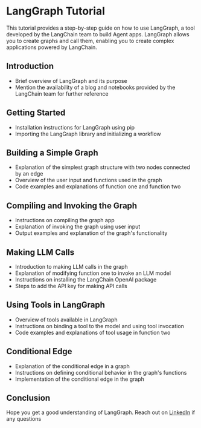 
# LangGraph Tutorial

This tutorial provides a step-by-step guide on how to use LangGraph, a tool developed by the LangChain team to build Agent apps. LangGraph allows you to create graphs and call them, enabling you to create complex applications powered by LangChain.

## Introduction
- Brief overview of LangGraph and its purpose
- Mention the availability of a blog and notebooks provided by the LangChain team for further reference

## Getting Started
- Installation instructions for LangGraph using pip
- Importing the LangGraph library and initializing a workflow

## Building a Simple Graph
- Explanation of the simplest graph structure with two nodes connected by an edge
- Overview of the user input and functions used in the graph
- Code examples and explanations of function one and function two

## Compiling and Invoking the Graph
- Instructions on compiling the graph app
- Explanation of invoking the graph using user input
- Output examples and explanation of the graph's functionality

## Making LLM Calls
- Introduction to making LLM calls in the graph
- Explanation of modifying function one to invoke an LLM model
- Instructions on installing the LangChain OpenAI package
- Steps to add the API key for making API calls

## Using Tools in LangGraph
- Overview of tools available in LangGraph
- Instructions on binding a tool to the model and using tool invocation
- Code examples and explanations of tool usage in function two

## Conditional Edge
- Explanation of the conditional edge in a graph
- Instructions on defining conditional behavior in the graph's functions
- Implementation of the conditional edge in the graph

## Conclusion

Hope you get a good understanding of LangGraph. Reach out on [LinkedIn](https://www.linkedin.com/in/devhammad0) if any questions

 
 
